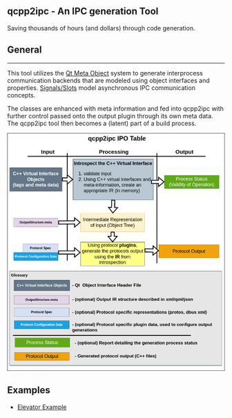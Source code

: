 ## **qcpp2ipc** - An IPC generation Tool
Saving thousands of hours (and dollars) through code generation.

## **General**
---

This tool utilizes the [Qt Meta Object](https://doc.qt.io/qt-6/metaobjects.html) system to generate interprocess communication backends that are modeled using object interfaces and properties. [Signals/Slots](https://doc.qt.io/qt-6/signalsandslots.html) model asynchronous IPC communication concepts.

The classes are enhanced with meta information and fed into qcpp2ipc with further control passed onto the output plugin through its own meta data. The qcpp2ipc  tool then becomes a (latent) part of a build process.

![IPO](docs/diagrams/ipo_qcpp2ipc.drawio.png)

## **Examples**
- [Elevator Example](examples/elevator/README.MD)